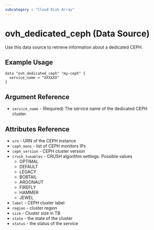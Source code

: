 ```yaml
---
subcategory : "Cloud Disk Array"
---
```


# ovh_dedicated_ceph (Data Source)

Use this data source to retrieve information about a dedicated CEPH. 

## Example Usage

```hcl
data "ovh_dedicated_ceph" "my-ceph" {
  service_name = "XXXXXX"
}
```

## Argument Reference

* `service_name` - (Required) The service name of the dedicated CEPH cluster.


## Attributes Reference

* `urn` - URN of the CEPH instance
* `ceph_mons` - list of CEPH monitors IPs
* `ceph_version` - CEPH cluster version
* `crush_tunables` - CRUSH algorithm settings. Possible values
  * OPTIMAL
  * DEFAULT
  * LEGACY
  * BOBTAIL
  * ARGONAUT
  * FIREFLY
  * HAMMER
  * JEWEL
* `label` - CEPH cluster label
* `region` - cluster region
* `size` - Cluster size in TB
* `state` - the state of the cluster
* `status` - the status of the service
